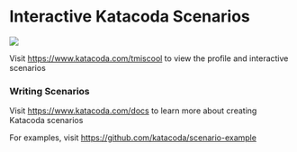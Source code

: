 # Interactive Katacoda Scenarios

[![](http://shields.katacoda.com/katacoda/tmiscool/count.svg)](https://www.katacoda.com/tmiscool "Get your profile on Katacoda.com")

Visit https://www.katacoda.com/tmiscool to view the profile and interactive scenarios

### Writing Scenarios
Visit https://www.katacoda.com/docs to learn more about creating Katacoda scenarios

For examples, visit https://github.com/katacoda/scenario-example
